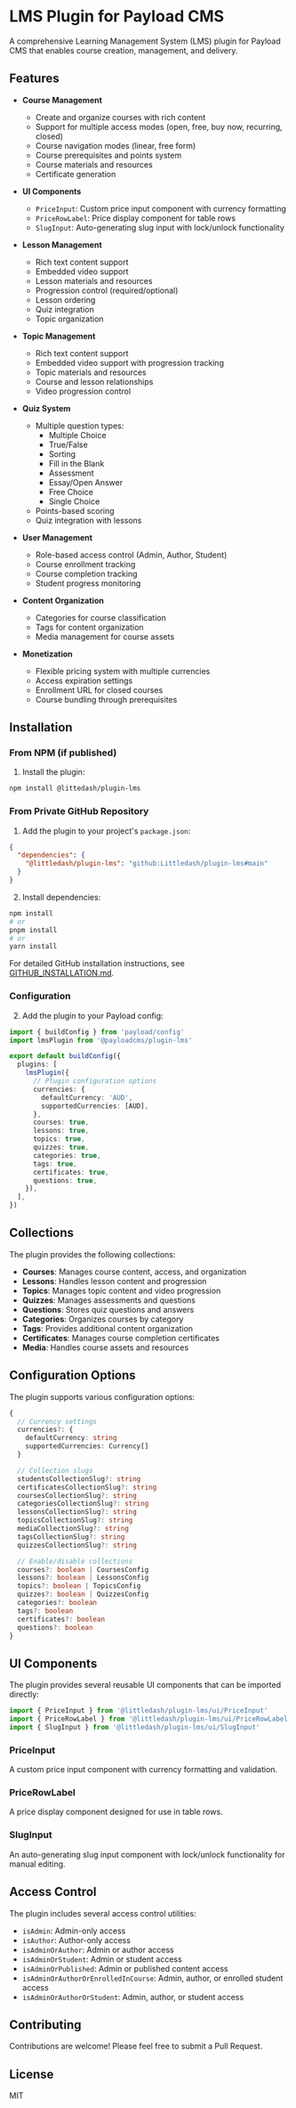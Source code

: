 # LMS Plugin for Payload CMS

A comprehensive Learning Management System (LMS) plugin for Payload CMS that enables course creation, management, and delivery.

## Features

- **Course Management**

  - Create and organize courses with rich content
  - Support for multiple access modes (open, free, buy now, recurring, closed)
  - Course navigation modes (linear, free form)
  - Course prerequisites and points system
  - Course materials and resources
  - Certificate generation

- **UI Components**

  - `PriceInput`: Custom price input component with currency formatting
  - `PriceRowLabel`: Price display component for table rows
  - `SlugInput`: Auto-generating slug input with lock/unlock functionality

- **Lesson Management**

  - Rich text content support
  - Embedded video support
  - Lesson materials and resources
  - Progression control (required/optional)
  - Lesson ordering
  - Quiz integration
  - Topic organization

- **Topic Management**

  - Rich text content support
  - Embedded video support with progression tracking
  - Topic materials and resources
  - Course and lesson relationships
  - Video progression control

- **Quiz System**

  - Multiple question types:
    - Multiple Choice
    - True/False
    - Sorting
    - Fill in the Blank
    - Assessment
    - Essay/Open Answer
    - Free Choice
    - Single Choice
  - Points-based scoring
  - Quiz integration with lessons

- **User Management**

  - Role-based access control (Admin, Author, Student)
  - Course enrollment tracking
  - Course completion tracking
  - Student progress monitoring

- **Content Organization**

  - Categories for course classification
  - Tags for content organization
  - Media management for course assets

- **Monetization**
  - Flexible pricing system with multiple currencies
  - Access expiration settings
  - Enrollment URL for closed courses
  - Course bundling through prerequisites

## Installation

### From NPM (if published)

1. Install the plugin:

```bash
npm install @littedash/plugin-lms
```

### From Private GitHub Repository

1. Add the plugin to your project's `package.json`:

```json
{
  "dependencies": {
    "@littledash/plugin-lms": "github:Littledash/plugin-lms#main"
  }
}
```

2. Install dependencies:

```bash
npm install
# or
pnpm install
# or
yarn install
```

For detailed GitHub installation instructions, see [GITHUB_INSTALLATION.md](./GITHUB_INSTALLATION.md).

### Configuration

2. Add the plugin to your Payload config:

```typescript
import { buildConfig } from 'payload/config'
import lmsPlugin from '@payloadcms/plugin-lms'

export default buildConfig({
  plugins: [
    lmsPlugin({
      // Plugin configuration options
      currencies: {
        defaultCurrency: 'AUD',
        supportedCurrencies: [AUD],
      },
      courses: true,
      lessons: true,
      topics: true,
      quizzes: true,
      categories: true,
      tags: true,
      certificates: true,
      questions: true,
    }),
  ],
})
```

## Collections

The plugin provides the following collections:

- **Courses**: Manages course content, access, and organization
- **Lessons**: Handles lesson content and progression
- **Topics**: Manages topic content and video progression
- **Quizzes**: Manages assessments and questions
- **Questions**: Stores quiz questions and answers
- **Categories**: Organizes courses by category
- **Tags**: Provides additional content organization
- **Certificates**: Manages course completion certificates
- **Media**: Handles course assets and resources

## Configuration Options

The plugin supports various configuration options:

```typescript
{
  // Currency settings
  currencies?: {
    defaultCurrency: string
    supportedCurrencies: Currency[]
  }

  // Collection slugs
  studentsCollectionSlug?: string
  certificatesCollectionSlug?: string
  coursesCollectionSlug?: string
  categoriesCollectionSlug?: string
  lessonsCollectionSlug?: string
  topicsCollectionSlug?: string
  mediaCollectionSlug?: string
  tagsCollectionSlug?: string
  quizzesCollectionSlug?: string

  // Enable/disable collections
  courses?: boolean | CoursesConfig
  lessons?: boolean | LessonsConfig
  topics?: boolean | TopicsConfig
  quizzes?: boolean | QuizzesConfig
  categories?: boolean
  tags?: boolean
  certificates?: boolean
  questions?: boolean
}
```

## UI Components

The plugin provides several reusable UI components that can be imported directly:

```typescript
import { PriceInput } from '@littledash/plugin-lms/ui/PriceInput'
import { PriceRowLabel } from '@littledash/plugin-lms/ui/PriceRowLabel'
import { SlugInput } from '@littledash/plugin-lms/ui/SlugInput'
```

### PriceInput
A custom price input component with currency formatting and validation.

### PriceRowLabel
A price display component designed for use in table rows.

### SlugInput
An auto-generating slug input component with lock/unlock functionality for manual editing.

## Access Control

The plugin includes several access control utilities:

- `isAdmin`: Admin-only access
- `isAuthor`: Author-only access
- `isAdminOrAuthor`: Admin or author access
- `isAdminOrStudent`: Admin or student access
- `isAdminOrPublished`: Admin or published content access
- `isAdminOrAuthorOrEnrolledInCourse`: Admin, author, or enrolled student access
- `isAdminOrAuthorOrStudent`: Admin, author, or student access

## Contributing

Contributions are welcome! Please feel free to submit a Pull Request.

## License

MIT
